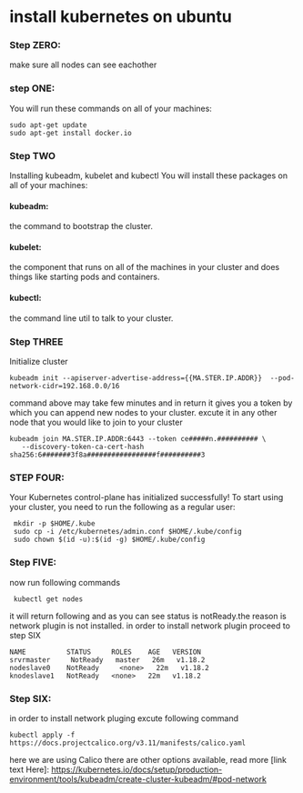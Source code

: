 # install kubernetes on ubuntu 



### Step ZERO:  
make sure all nodes can see  eachother 

### step ONE: 
You will run these commands on all of your machines:

```
sudo apt-get update 
sudo apt-get install docker.io
```

### Step TWO 
Installing kubeadm, kubelet and kubectl
You will install these packages on all of your machines:

#### kubeadm: 
the command to bootstrap the cluster.

#### kubelet: 
the component that runs on all of the machines in your cluster and does things like starting pods and containers.

#### kubectl: 
the command line util to talk to your cluster.


### Step THREE 
Initialize cluster


```
kubeadm init --apiserver-advertise-address={{MA.STER.IP.ADDR}}  --pod-network-cidr=192.168.0.0/16
```
command above may take few minutes and in return it gives you a token by which you can append new nodes to your cluster. excute it in any other node that you would like to join to your cluster
 
 ```
kubeadm join MA.STER.IP.ADDR:6443 --token ce#####n.########## \
    --discovery-token-ca-cert-hash sha256:6#######3f8a#################f##########3
```

### STEP FOUR:
Your Kubernetes control-plane has initialized successfully!
To start using your cluster, you need to run the following as a regular user:


 ```
  mkdir -p $HOME/.kube
  sudo cp -i /etc/kubernetes/admin.conf $HOME/.kube/config
  sudo chown $(id -u):$(id -g) $HOME/.kube/config
```

### Step FIVE:
now run following commands 

```
 kubectl get nodes
```
it will return following and as you can see status is notReady.the reason is network plugin is not installed. in order to install network plugin proceed to step SIX

```
NAME          STATUS     ROLES    AGE   VERSION
srvrmaster     NotReady   master   26m   v1.18.2
nodeslave0    NotReady     <none>   22m   v1.18.2
knodeslave1   NotReady   <none>   22m   v1.18.2
```

### Step SIX:
in order to install network pluging excute following command

```
kubectl apply -f https://docs.projectcalico.org/v3.11/manifests/calico.yaml
```

here we are using Calico there are other options available, read more [link text Here]: https://kubernetes.io/docs/setup/production-environment/tools/kubeadm/create-cluster-kubeadm/#pod-network


